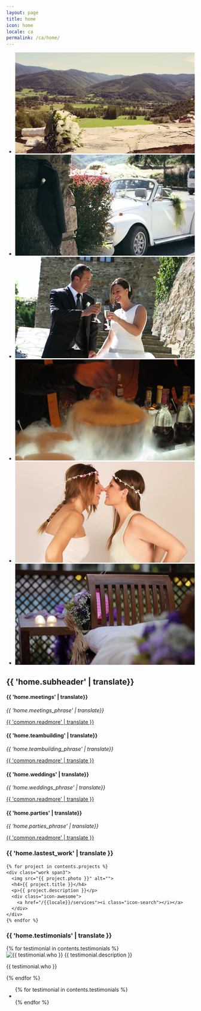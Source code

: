 ```yaml
---
layout: page
title: home 
icon: home
locale: ca
permalink: /ca/home/
---
```


<!-- Slider -->
<div class="slider">
  <div class="container">
    <div class="row">
      <div class="span10 offset1">
        <div class="flexslider">
          <ul class="slides">
            <li data-thumb="/assets/images/slider/1.jpg">
              <img src="/assets/images/slider/1.jpg">
            </li>
            <li data-thumb="/assets/images/slider/2.jpg">
              <img src="/assets/images/slider/2.jpg">
            </li>
            <li data-thumb="/assets/images/slider/5.jpg">
              <img src="/assets/images/slider/5.jpg">
            </li>
            <li data-thumb="/assets/images/slider/3.jpg">
              <img src="/assets/images/slider/3.jpg">
            </li>
            <li data-thumb="/assets/images/slider/4.jpg">
              <img src="/assets/images/slider/4.jpg">
            </li>
            <li data-thumb="/assets/images/slider/6.jpg">
              <img src="/assets/images/slider/6.jpg">
            </li>
          </ul>
        </div>
      </div>
    </div>
  </div>
</div>

<!-- Site Description -->
<div class="presentation container">
  <h2>{{ 'home.subheader' | translate}}</h2>
</div>

<!-- Services -->
<div class="what-we-do container">
  <div class="row">
    <div class="service span3">
      <div class="icon-awesome">
        <i class="icon-sitemap"></i>
      </div>
      <h4>{{ 'home.meetings' | translate}}</h4>
      <p><em>{{ 'home.meetings_phrase' | translate}}</em></p>
      <a href="/{{locale}}/services">{{ 'common.readmore' | translate }}</a>
    </div>
    <div class="service span3">
      <div class="icon-awesome">
        <i class="icon-group"></i>
      </div>
      <h4>{{ 'home.teambuilding' | translate}}</h4>
      <p><em>{{ 'home.teambuilding_phrase' | translate}}</em></p>
      <a href="/{{locale}}/services">{{ 'common.readmore' | translate }}</a>
    </div>
    <div class="service span3">
      <div class="icon-awesome">
        <i class="icon-heart"></i>
      </div>
      <h4>{{ 'home.weddings' | translate}}</h4>
      <p><em>{{ 'home.weddings_phrase' | translate}}</em></p>
      <a href="/{{locale}}/services">{{ 'common.readmore' | translate }}</a>
    </div>
    <div class="service span3">
      <div class="icon-awesome">
        <i class="icon-glass"></i>
      </div>
      <h4>{{ 'home.parties' | translate}}</h4>
      <p><em>{{ 'home.parties_phrase' | translate}}</em></p>
	  <a href="/{{locale}}/services">{{ 'common.readmore' | translate }}</a>
    </div>
  </div>
</div>

<!-- Latest Work -->
<div class="portfolio container">
  <div class="portfolio-title">
    <h3>{{ 'home.lastest_work' | translate }}</h3>
  </div>
  <div class="row">
    <!--
        <a href="/assets/portfolio/work1.jpg" rel="prettyPhoto"><i class="icon-search"></i></a>
        <a href="portfolio.html"><i class="icon-link"></i></a>
	-->
        
    {% for project in contents.projects %}
    <div class="work span3">
      <img src="{{ project.photo }}" alt="">
      <h4>{{ project.title }}</h4>
      <p>{{ project.description }}</p>
      <div class="icon-awesome">
        <a href="/{{locale}}/services"><i class="icon-search"></i></a>
      </div>
    </div>
	{% endfor %}

  </div>
</div>

<!-- Testimonials -->
<div class="testimonials container">
  <div class="testimonials-title">
    <h3>{{ 'home.testimonials' | translate }}</h3>
  </div>
  <div class="row">
    <div class="testimonial-list span12">
      <div class="tabbable tabs-below">
        <div class="tab-content">
          {% for testimonial  in contents.testimonials %}
          <div class="tab-pane{% if forloop.index == 1 %} active{% endif %}" id="A{{ forloop.index }}">
            <img src="{{ testimonial.photo }}" title="{{ testimonial.who }}" alt="{{ testimonial.who }}">
            {{ testimonial.description }}
            <p><span class="violet">{{ testimonial.who }}</span></p>
          </div>
          {% endfor %}
        </div>
        <ul class="nav nav-tabs">
          {% for testimonial  in contents.testimonials %}
          <li class="{% if forloop.index == 1 %} active{% endif %}"><a href="#A{{ forloop.index }}" data-toggle="tab"></a></li>
          {% endfor %}
        </ul>
      </div>
    </div>
  </div>
</div>
